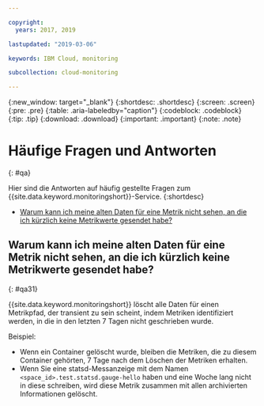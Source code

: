 ```yaml
---

copyright:
  years: 2017, 2019

lastupdated: "2019-03-06"

keywords: IBM Cloud, monitoring

subcollection: cloud-monitoring

---
```


{:new_window: target="_blank"}
{:shortdesc: .shortdesc}
{:screen: .screen}
{:pre: .pre}
{:table: .aria-labeledby="caption"}
{:codeblock: .codeblock}
{:tip: .tip}
{:download: .download}
{:important: .important}
{:note: .note}



# Häufige Fragen und Antworten
{: #qa}

Hier sind die Antworten auf häufig gestellte Fragen zum {{site.data.keyword.monitoringshort}}-Service. 
{:shortdesc}

* [Warum kann ich meine alten Daten für eine Metrik nicht sehen, an die ich kürzlich keine Metrikwerte gesendet habe?](#qa31)


## Warum kann ich meine alten Daten für eine Metrik nicht sehen, an die ich kürzlich keine Metrikwerte gesendet habe?
{: #qa31}

{{site.data.keyword.monitoringshort}} löscht alle Daten für einen Metrikpfad, der transient zu sein scheint, indem Metriken identifiziert werden, in die in den letzten 7 Tagen nicht geschrieben wurde. 

Beispiel:

* Wenn ein Container gelöscht wurde, bleiben die Metriken, die zu diesem Container gehörten, 7 Tage nach dem Löschen der Metriken erhalten.
* Wenn Sie eine statsd-Messanzeige mit dem Namen `<space_id>.test.statsd.gauge-hello` haben und eine Woche lang nicht in diese schreiben, wird diese Metrik zusammen mit allen archivierten Informationen gelöscht. 

